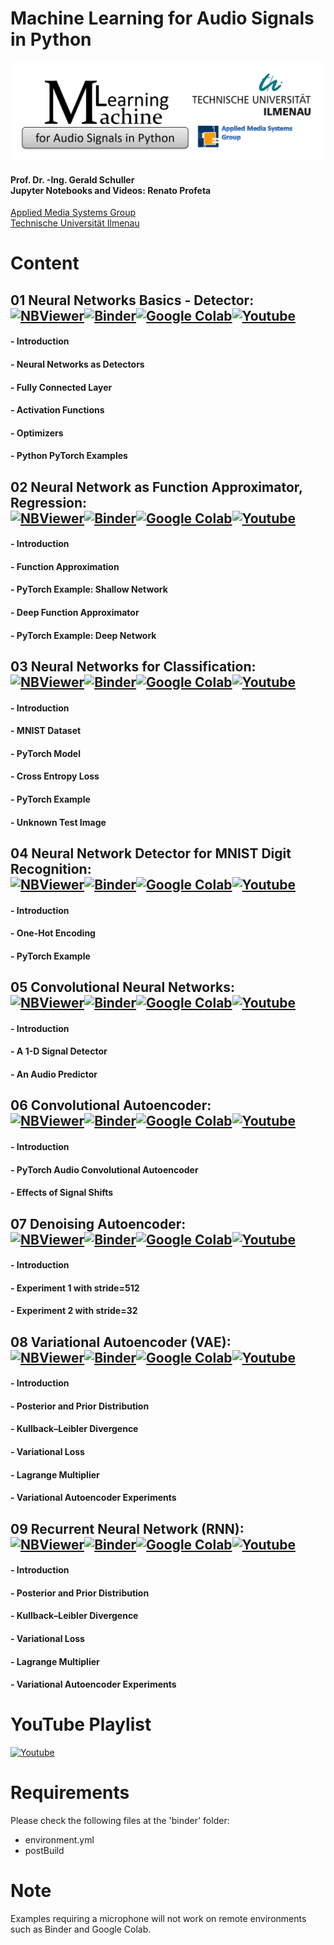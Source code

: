 # Machine Learning for Audio Signals in Python
<p align="center">
    <img src="./images/mlfasp.png">
</p>

#### Prof. Dr. -Ing. Gerald Schuller <br> Jupyter Notebooks and Videos: Renato Profeta
[Applied Media Systems Group](https://www.tu-ilmenau.de/en/applied-media-systems-group/) <br>
[Technische Universität Ilmenau](https://www.tu-ilmenau.de/)

# Content
## 01 Neural Networks Basics - Detector:<br> [![NBViewer](https://badgen.net/badge/Launch/on%20NBViewer/blue?icon=terminal)](https://nbviewer.jupyter.org/github/GuitarsAI/MLfAS/blob/master/MLAS_01_NeuralNets_Detection.ipynb)[![Binder](https://mybinder.org/badge_logo.svg)](https://mybinder.org/v2/gh/GuitarsAI/MLfAS/master?filepath=MLAS_01_NeuralNets_Detection.ipynb)[![Google Colab](https://badgen.net/badge/Launch/on%20Google%20Colab/black?icon=terminal)](https://colab.research.google.com/github/GuitarsAI/MLfAS/blob/master/MLAS_01_NeuralNets_Detection.ipynb)[![Youtube](https://badgen.net/badge/Launch/on%20YouTube/red?icon=terminal)](https://youtu.be/9ueXaEbRFLY)
#### - Introduction
#### - Neural Networks as Detectors
#### - Fully Connected Layer
#### - Activation Functions
#### - Optimizers
####  - Python PyTorch Examples
  
## 02 Neural Network as Function Approximator, Regression:<br> [![NBViewer](https://badgen.net/badge/Launch/on%20NBViewer/blue?icon=terminal)](https://nbviewer.jupyter.org/github/GuitarsAI/MLfAS/blob/master/MLAS_02_NeuralNets_Approximator.ipynb)[![Binder](https://mybinder.org/badge_logo.svg)](https://mybinder.org/v2/gh/GuitarsAI/MLfAS/master?filepath=MLAS_02_NeuralNets_Approximator.ipynb)[![Google Colab](https://badgen.net/badge/Launch/on%20Google%20Colab/black?icon=terminal)](https://colab.research.google.com/github/GuitarsAI/MLfAS/blob/master/MLAS_02_NeuralNets_Approximator.ipynb)[![Youtube](https://badgen.net/badge/Launch/on%20YouTube/red?icon=terminal)](https://youtu.be/eg6nZJz05eA)

#### - Introduction
#### - Function Approximation
#### - PyTorch Example: Shallow Network
#### - Deep Function Approximator
#### - PyTorch Example: Deep Network
  
## 03 Neural Networks for Classification:<br> [![NBViewer](https://badgen.net/badge/Launch/on%20NBViewer/blue?icon=terminal)](https://nbviewer.jupyter.org/github/GuitarsAI/MLfAS/blob/master/MLAS_03_NeuralNets_Classification.ipynb)[![Binder](https://mybinder.org/badge_logo.svg)](https://mybinder.org/v2/gh/GuitarsAI/MLfAS/master?filepath=MLAS_03_NeuralNets_Classification.ipynb)[![Google Colab](https://badgen.net/badge/Launch/on%20Google%20Colab/black?icon=terminal)](https://colab.research.google.com/github/GuitarsAI/MLfAS/blob/master/MLAS_03_NeuralNets_Classification.ipynb)[![Youtube](https://badgen.net/badge/Launch/on%20YouTube/red?icon=terminal)](https://youtu.be/eg6nZJz05eA)

#### - Introduction
#### - MNIST Dataset
#### - PyTorch Model
#### - Cross Entropy Loss
#### - PyTorch Example
#### - Unknown Test Image
  
## 04 Neural Network Detector for MNIST Digit Recognition:<br> [![NBViewer](https://badgen.net/badge/Launch/on%20NBViewer/blue?icon=terminal)](https://nbviewer.jupyter.org/github/GuitarsAI/MLfAS/blob/master/MLAS_04_NeuralNets_Detector_MNIST.ipynb)[![Binder](https://mybinder.org/badge_logo.svg)](https://mybinder.org/v2/gh/GuitarsAI/MLfAS/master?filepath=MLAS_04_NeuralNets_Detector_MNIST.ipynb)[![Google Colab](https://badgen.net/badge/Launch/on%20Google%20Colab/black?icon=terminal)](https://colab.research.google.com/github/GuitarsAI/MLfAS/blob/master/MLAS_04_NeuralNets_Detector_MNIST.ipynb)[![Youtube](https://badgen.net/badge/Launch/on%20YouTube/red?icon=terminal)](https://youtu.be/9jNt0C5quL4)

#### - Introduction
#### - One-Hot Encoding
#### - PyTorch Example
  
## 05 Convolutional Neural Networks:<br> [![NBViewer](https://badgen.net/badge/Launch/on%20NBViewer/blue?icon=terminal)](https://nbviewer.jupyter.org/github/GuitarsAI/MLfAS/blob/master/MLAS_05_CNN.ipynb)[![Binder](https://mybinder.org/badge_logo.svg)](https://mybinder.org/v2/gh/GuitarsAI/MLfAS/master?filepath=MLAS_05_CNN.ipynb)[![Google Colab](https://badgen.net/badge/Launch/on%20Google%20Colab/black?icon=terminal)](https://colab.research.google.com/github/GuitarsAI/MLfAS/blob/master/MLAS_05_CNN.ipynb)[![Youtube](https://badgen.net/badge/Launch/on%20YouTube/red?icon=terminal)](https://youtu.be/r3KF3-H61QQ)

#### - Introduction
#### - A 1-D Signal Detector
#### - An Audio Predictor
  
 ## 06 Convolutional Autoencoder:<br> [![NBViewer](https://badgen.net/badge/Launch/on%20NBViewer/blue?icon=terminal)](https://nbviewer.jupyter.org/github/GuitarsAI/MLfAS/blob/master/MLAS_07_Denoising_Autoencoder.ipynb)[![Binder](https://mybinder.org/badge_logo.svg)](https://mybinder.org/v2/gh/GuitarsAI/MLfAS/master?filepath=MLAS_07_Denoising_Autoencoder.ipynb)[![Google Colab](https://badgen.net/badge/Launch/on%20Google%20Colab/black?icon=terminal)](https://colab.research.google.com/github/GuitarsAI/MLfAS/blob/master/MLAS_07_Denoising_Autoencoder.ipynb)[![Youtube](https://badgen.net/badge/Launch/on%20YouTube/red?icon=terminal)](https://youtu.be/Oms4nkitLzE)

#### - Introduction
#### - PyTorch Audio Convolutional Autoencoder
#### - Effects of Signal Shifts
  
## 07 Denoising Autoencoder:<br> [![NBViewer](https://badgen.net/badge/Launch/on%20NBViewer/blue?icon=terminal)](https://nbviewer.jupyter.org/github/GuitarsAI/MLfAS/blob/master/MLAS_06_Convolutional_Autoencoder.ipynb)[![Binder](https://mybinder.org/badge_logo.svg)](https://mybinder.org/v2/gh/GuitarsAI/MLfAS/master?filepath=MLAS_06_Convolutional_Autoencoder.ipynb)[![Google Colab](https://badgen.net/badge/Launch/on%20Google%20Colab/black?icon=terminal)](https://colab.research.google.com/github/GuitarsAI/MLfAS/blob/master/MLAS_06_Convolutional_Autoencoder.ipynb)[![Youtube](https://badgen.net/badge/Launch/on%20YouTube/red?icon=terminal)](https://youtu.be/RRo8sLTCc2M)

#### - Introduction
#### - Experiment 1 with stride=512
#### - Experiment 2 with stride=32
  
## 08 Variational Autoencoder (VAE):<br> [![NBViewer](https://badgen.net/badge/Launch/on%20NBViewer/blue?icon=terminal)](https://nbviewer.jupyter.org/github/GuitarsAI/MLfAS/blob/master/MLAS_08_Variational_Autoencoder.ipynb)[![Binder](https://mybinder.org/badge_logo.svg)](https://mybinder.org/v2/gh/GuitarsAI/MLfAS/master?filepath=MLAS_08_Variational_Autoencoder.ipynb)[![Google Colab](https://badgen.net/badge/Launch/on%20Google%20Colab/black?icon=terminal)](https://colab.research.google.com/github/GuitarsAI/MLfAS/blob/master/MLAS_08_Variational_Autoencoder.ipynb)[![Youtube](https://badgen.net/badge/Launch/on%20YouTube/red?icon=terminal)](https://youtu.be/6KzbMf9UTtg)

#### - Introduction
#### - Posterior and Prior Distribution
#### - Kullback–Leibler Divergence
#### - Variational Loss
#### - Lagrange Multiplier
#### - Variational Autoencoder Experiments

## 09 Recurrent Neural Network (RNN):<br> [![NBViewer](https://badgen.net/badge/Launch/on%20NBViewer/blue?icon=terminal)](https://nbviewer.jupyter.org/github/GuitarsAI/MLfAS/blob/master/MLAS_09_RNN.ipynb)[![Binder](https://mybinder.org/badge_logo.svg)](https://mybinder.org/v2/gh/GuitarsAI/MLfAS/master?filepath=MLAS_09_RNN.ipynb)[![Google Colab](https://badgen.net/badge/Launch/on%20Google%20Colab/black?icon=terminal)](https://colab.research.google.com/github/GuitarsAI/MLfAS/blob/master/MLAS_09_RNN.ipynb)[![Youtube](https://badgen.net/badge/Launch/on%20YouTube/red?icon=terminal)](https://youtu.be/hOdzeTOEG6g)

#### - Introduction
#### - Posterior and Prior Distribution
#### - Kullback–Leibler Divergence
#### - Variational Loss
#### - Lagrange Multiplier
#### - Variational Autoencoder Experiments

 # YouTube Playlist
 [![Youtube](https://badgen.net/badge/Launch/on%20YouTube/red?icon=terminal)](https://www.youtube.com/playlist?list=PL6QnpHKwdPYjfCH2zkMGEHu2kv1HTICYA)
 

# Requirements
Please check the following files at the 'binder' folder:
  - environment.yml
  - postBuild
  
 # Note
 Examples requiring a microphone will not work on remote environments such as Binder and Google Colab. 
